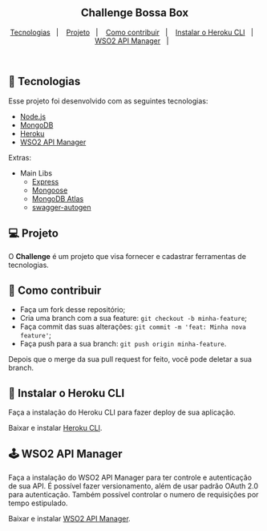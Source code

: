 <h2 align="center">
  <br/>
  Challenge Bossa Box
</h2>

<p align="center">
  <a href="#-rocket-tecnologias">Tecnologias</a>&nbsp;&nbsp;&nbsp;|&nbsp;&nbsp;&nbsp;
  <a href="#-projeto">Projeto</a>&nbsp;&nbsp;&nbsp;|&nbsp;&nbsp;&nbsp;
  <a href="#-como-contribuir">Como contribuir</a>&nbsp;&nbsp;&nbsp;|&nbsp;&nbsp;&nbsp;
  <a href="#-instalar-o-heroku-cli">Instalar o Heroku CLI</a>&nbsp;&nbsp;&nbsp;|&nbsp;&nbsp;&nbsp;
  <a href="#-wso2-api-manager">WSO2 API Manager</a>&nbsp;&nbsp;&nbsp;|&nbsp;&nbsp;&nbsp;
</p>

<br>

## :rocket: Tecnologias

Esse projeto foi desenvolvido com as seguintes tecnologias:

- [Node.js](https://nodejs.org/en/)
- [MongoDB](https://www.mongodb.com/)
- [Heroku](https://www.heroku.com/)
- [WSO2 API Manager](https://wso2.com/api-management/)

Extras:

- Main Libs
  - [Express](https://expressjs.com/pt-br/)
  - [Mongoose](https://mongoosejs.com/)
  - [MongoDB Atlas](https://www.mongodb.com/cloud/atlas)
  - [swagger-autogen](https://npmjs.com/package/swagger-autogen)

## 💻 Projeto

O **Challenge** é um projeto que visa fornecer e cadastrar ferramentas de tecnologias.

## 🤔 Como contribuir

- Faça um fork desse repositório;
- Cria uma branch com a sua feature: `git checkout -b minha-feature`;
- Faça commit das suas alterações: `git commit -m 'feat: Minha nova feature'`;
- Faça push para a sua branch: `git push origin minha-feature`.

Depois que o merge da sua pull request for feito, você pode deletar a sua branch.

## 💾 Instalar o Heroku CLI
Faça a instalação do Heroku CLI para fazer deploy de sua aplicação.

Baixar e instalar [Heroku CLI](https://devcenter.heroku.com/articles/heroku-command-line).

## 🕹 WSO2 API Manager
Faça a instalação do WSO2 API Manager para ter controle e autenticação de sua API. É possível fazer versionamento, além de usar padrão OAuth 2.0 para autenticação. Também possível controlar o numero de requisições por tempo estipulado.

Baixar e instalar [WSO2 API Manager](https://wso2.com/api-management/).

